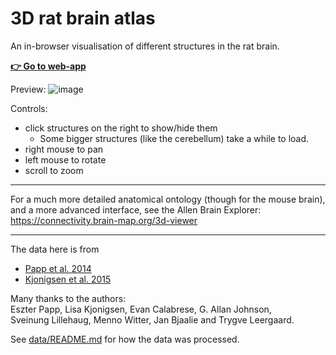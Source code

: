 # 3D rat brain atlas

An in-browser visualisation of different structures in the rat brain.

[**👉 Go to web-app**](https://tfiers.github.io/3D-rat-brain)

Preview:
![image](https://github.com/tfiers/3D-rat-brain/assets/3773558/583a5cd6-19b2-461c-ac3d-58a795938975)

Controls:
- click structures on the right to show/hide them
  - Some bigger structures (like the cerebellum) take a while to load.
- right mouse to pan
- left mouse to rotate
- scroll to zoom

---

For a much more detailed anatomical ontology (though for the mouse brain), and a more advanced interface,
see the Allen Brain Explorer: https://connectivity.brain-map.org/3d-viewer

---

The data here is from
 - [Papp et al. 2014](https://www.sciencedirect.com/science/article/pii/S1053811914002419)
 - [Kjonigsen et al. 2015](https://www.sciencedirect.com/science/article/pii/S105381191500004X)

Many thanks to the authors:  
Eszter Papp, Lisa Kjonigsen, Evan Calabrese, G. Allan Johnson,  
Sveinung Lillehaug, Menno Witter, Jan Bjaalie and Trygve Leergaard.

See [data/README.md](data/README.md) for how the data was processed.

